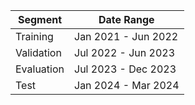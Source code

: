| Segment    | Date Range          |
| ---------- | ------------------- |
| Training   | Jan 2021 - Jun 2022 |
| Validation | Jul 2022 - Jun 2023 |
| Evaluation | Jul 2023 - Dec 2023 |
| Test       | Jan 2024 - Mar 2024 |
